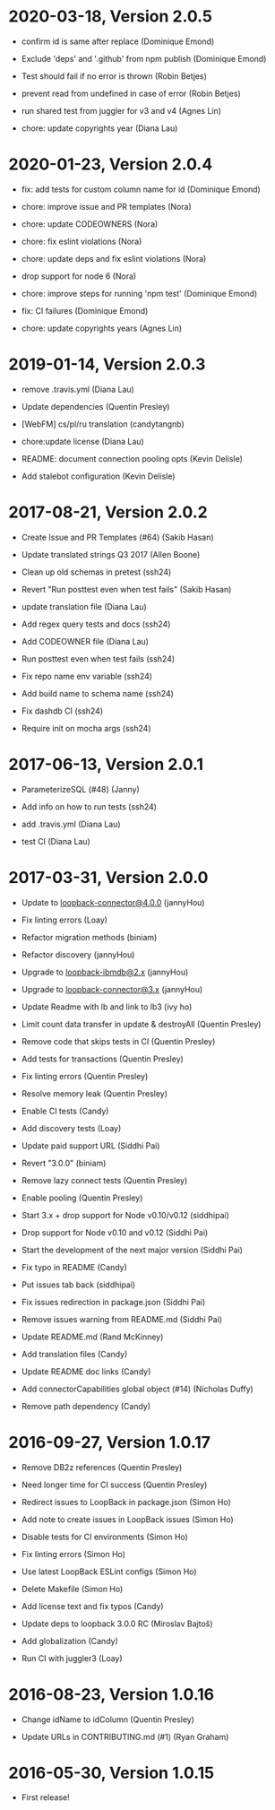 2020-03-18, Version 2.0.5
=========================

 * confirm id is same after replace (Dominique Emond)

 * Exclude 'deps' and '.github' from npm publish (Dominique Emond)

 * Test should fail if no error is thrown (Robin Betjes)

 * prevent read from undefined in case of error (Robin Betjes)

 * run shared test from juggler for v3 and v4 (Agnes Lin)

 * chore: update copyrights year (Diana Lau)


2020-01-23, Version 2.0.4
=========================

 * fix: add tests for custom column name for id (Dominique Emond)

 * chore: improve issue and PR templates (Nora)

 * chore: update CODEOWNERS (Nora)

 * chore: fix eslint violations (Nora)

 * chore: update deps and fix eslint violations (Nora)

 * drop support for node 6 (Nora)

 * chore: improve steps for running 'npm test' (Dominique Emond)

 * fix: CI failures (Dominique Emond)

 * chore: update copyrights years (Agnes Lin)


2019-01-14, Version 2.0.3
=========================

 * remove .travis.yml (Diana Lau)

 * Update dependencies (Quentin Presley)

 * [WebFM] cs/pl/ru translation (candytangnb)

 * chore:update license (Diana Lau)

 * README: document connection pooling opts (Kevin Delisle)

 * Add stalebot configuration (Kevin Delisle)


2017-08-21, Version 2.0.2
=========================

 * Create Issue and PR Templates (#64) (Sakib Hasan)

 * Update translated strings Q3 2017 (Allen Boone)

 * Clean up old schemas in pretest (ssh24)

 * Revert "Run posttest even when test fails" (Sakib Hasan)

 * update translation file (Diana Lau)

 * Add regex query tests and docs (ssh24)

 * Add CODEOWNER file (Diana Lau)

 * Run posttest even when test fails (ssh24)

 * Fix repo name env variable (ssh24)

 * Add build name to schema name (ssh24)

 * Fix dashdb CI (ssh24)

 * Require init on mocha args (ssh24)


2017-06-13, Version 2.0.1
=========================

 * ParameterizeSQL (#48) (Janny)

 * Add info on how to run tests (ssh24)

 * add .travis.yml (Diana Lau)

 * test CI (Diana Lau)


2017-03-31, Version 2.0.0
=========================

 * Update to loopback-connector@4.0.0 (jannyHou)

 * Fix linting errors (Loay)

 * Refactor migration methods (biniam)

 * Refactor discovery (jannyHou)

 * Upgrade to loopback-ibmdb@2.x (jannyHou)

 * Upgrade to loopback-connector@3.x (jannyHou)

 * Update Readme with lb and link to lb3 (ivy ho)

 * Limit count data transfer in update & destroyAll (Quentin Presley)

 * Remove code that skips tests in CI (Quentin Presley)

 * Add tests for transactions (Quentin Presley)

 * Fix linting errors (Quentin Presley)

 * Resolve memory leak (Quentin Presley)

 * Enable CI tests (Candy)

 * Add discovery tests (Loay)

 * Update paid support URL (Siddhi Pai)

 * Revert "3.0.0" (biniam)

 * Remove lazy connect tests (Quentin Presley)

 * Enable pooling (Quentin Presley)

 * Start 3.x + drop support for Node v0.10/v0.12 (siddhipai)

 * Drop support for Node v0.10 and v0.12 (Siddhi Pai)

 * Start the development of the next major version (Siddhi Pai)

 * Fix typo in README (Candy)

 * Put issues tab back (siddhipai)

 * Fix issues redirection in package.json (Siddhi Pai)

 * Remove issues warning from README.md (Siddhi Pai)

 * Update README.md (Rand McKinney)

 * Add translation files (Candy)

 * Update README doc links (Candy)

 * Add connectorCapabilities global object (#14) (Nicholas Duffy)

 * Remove path dependency (Candy)


2016-09-27, Version 1.0.17
==========================

 * Remove DB2z references (Quentin Presley)

 * Need longer time for CI success (Quentin Presley)

 * Redirect issues to LoopBack in package.json (Simon Ho)

 * Add note to create issues in LoopBack issues (Simon Ho)

 * Disable tests for CI environments (Simon Ho)

 * Fix linting errors (Simon Ho)

 * Use latest LoopBack ESLint configs (Simon Ho)

 * Delete Makefile (Simon Ho)

 * Add license text and fix typos (Candy)

 * Update deps to loopback 3.0.0 RC (Miroslav Bajtoš)

 * Add globalization (Candy)

 * Run CI with juggler3 (Loay)


2016-08-23, Version 1.0.16
==========================

 * Change idName to idColumn (Quentin Presley)

 * Update URLs in CONTRIBUTING.md (#1) (Ryan Graham)


2016-05-30, Version 1.0.15
==========================

 * First release!

